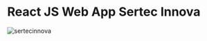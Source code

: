 # React JS Web App Sertec Innova 
![sertecinnova](https://user-images.githubusercontent.com/62069934/128616548-cdb33336-3926-4974-bbb2-2b1d50a3c9f2.png)

